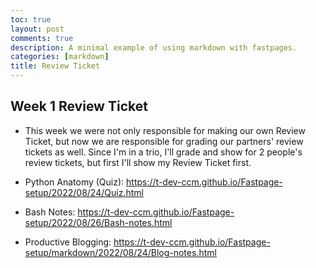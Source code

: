 ```yaml
---
toc: true
layout: post
comments: true
description: A minimal example of using markdown with fastpages.
categories: [markdown]
title: Review Ticket
---
```



## Week 1 Review Ticket 

- This week we were not only responsible for making our own Review Ticket, but now we are responsible for grading our partners' review tickets as well. Since I'm in a trio, I'll grade and show for 2 people's review tickets, but first I'll show my Review Ticket first. 


- Python Anatomy (Quiz): https://t-dev-ccm.github.io/Fastpage-setup/2022/08/24/Quiz.html

- Bash Notes: https://t-dev-ccm.github.io/Fastpage-setup/2022/08/26/Bash-notes.html 

- Productive Blogging: https://t-dev-ccm.github.io/Fastpage-setup/markdown/2022/08/24/Blog-notes.html 


